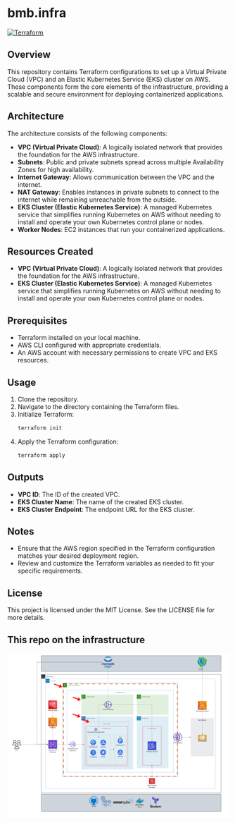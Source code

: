 # bmb.infra
[![Terraform](https://github.com/soat-fiap/bmb.infra/actions/workflows/terraform.yml/badge.svg?branch=main)](https://github.com/soat-fiap/bmb.infra/actions/workflows/terraform.yml)

## Overview
This repository contains Terraform configurations to set up a Virtual Private Cloud (VPC) and an Elastic Kubernetes Service (EKS) cluster on AWS. These components form the core elements of the infrastructure, providing a scalable and secure environment for deploying containerized applications.

## Architecture
The architecture consists of the following components:
- **VPC (Virtual Private Cloud)**: A logically isolated network that provides the foundation for the AWS infrastructure.
- **Subnets**: Public and private subnets spread across multiple Availability Zones for high availability.
- **Internet Gateway**: Allows communication between the VPC and the internet.
- **NAT Gateway**: Enables instances in private subnets to connect to the internet while remaining unreachable from the outside.
- **EKS Cluster (Elastic Kubernetes Service)**: A managed Kubernetes service that simplifies running Kubernetes on AWS without needing to install and operate your own Kubernetes control plane or nodes.
- **Worker Nodes**: EC2 instances that run your containerized applications.

## Resources Created
- **VPC (Virtual Private Cloud)**: A logically isolated network that provides the foundation for the AWS infrastructure.
- **EKS Cluster (Elastic Kubernetes Service)**: A managed Kubernetes service that simplifies running Kubernetes on AWS without needing to install and operate your own Kubernetes control plane or nodes.

## Prerequisites
- Terraform installed on your local machine.
- AWS CLI configured with appropriate credentials.
- An AWS account with necessary permissions to create VPC and EKS resources.

## Usage
1. Clone the repository.
2. Navigate to the directory containing the Terraform files.
3. Initialize Terraform:
    ```sh
    terraform init
    ```
4. Apply the Terraform configuration:
    ```sh
    terraform apply
    ```

## Outputs
- **VPC ID**: The ID of the created VPC.
- **EKS Cluster Name**: The name of the created EKS cluster.
- **EKS Cluster Endpoint**: The endpoint URL for the EKS cluster.

## Notes
- Ensure that the AWS region specified in the Terraform configuration matches your desired deployment region.
- Review and customize the Terraform variables as needed to fit your specific requirements.

## License
This project is licensed under the MIT License. See the LICENSE file for more details.

## This repo on the infrastructure

![Architecture Diagram](aws-infra-phase-3.png)
